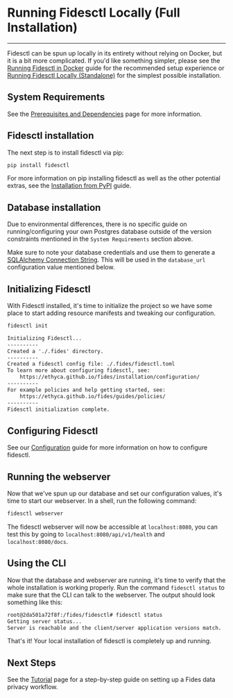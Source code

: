 # Running Fidesctl Locally (Full Installation)

---

Fidesctl can be spun up locally in its entirety without relying on Docker, but it is a bit more complicated. If you'd like something simpler, please see the [Running Fidesctl in Docker](docker.md) guide for the recommended setup experience or [Running Fidesctl Locally (Standalone)](local_standalone.md) for the simplest possible installation.

## System Requirements

See the [Prerequisites and Dependencies](../installation/prerequisites_dependencies.md) page for more information.

## Fidesctl installation

The next step is to install fidesctl via pip:

```sh
pip install fidesctl
```

For more information on pip installing fidesctl as well as the other potential extras, see the [Installation from PyPI](../installation/pypi.md) guide.

## Database installation

Due to environmental differences, there is no specific guide on running/configuring your own Postgres database outside of the version constraints mentioned in the `System Requirements` section above.

Make sure to note your database credentials and use them to generate a [SQLAlchemy Connection String](https://docs.sqlalchemy.org/en/14/core/engines.html#postgresql). This will be used in the `database_url` configuration value mentioned below.

## Initializing Fidesctl

With Fidesctl installed, it's time to initialize the project so we have some place to start adding resource manifests and tweaking our configuration.

```sh title="Initialize Fidesctl"
fidesctl init
```

```txt title="Expected Output"
Initializing Fidesctl...
----------
Created a './.fides' directory.
----------
Created a fidesctl config file: ./.fides/fidesctl.toml
To learn more about configuring fidesctl, see:
    https://ethyca.github.io/fides/installation/configuration/
----------
For example policies and help getting started, see:
    https://ethyca.github.io/fides/guides/policies/
----------
Fidesctl initialization complete.
```

## Configuring Fidesctl

See our [Configuration](../installation/configuration.md) guide for more information on how to configure fidesctl.

## Running the webserver

Now that we've spun up our database and set our configuration values, it's time to start our webserver. In a shell, run the following command:

```sh
fidesctl webserver
```

The fidesctl webserver will now be accessible at `localhost:8080`, you can test this by going to `localhost:8080/api/v1/health` and `localhost:8080/docs`.

## Using the CLI

Now that the database and webserver are running, it's time to verify that the whole installation is working properly. Run the command `fidesctl status` to make sure that the CLI can talk to the webserver. The output should look something like this:

```txt
root@2da501a72f8f:/fides/fidesctl# fidesctl status
Getting server status...
Server is reachable and the client/server application versions match.
```

That's it! Your local installation of fidesctl is completely up and running.

## Next Steps

See the [Tutorial](../tutorial/index.md) page for a step-by-step guide on setting up a Fides data privacy workflow.
